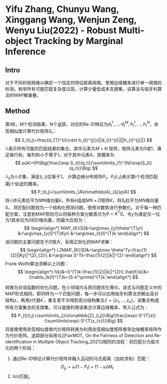 # Yifu Zhang, Chunyu Wang, Xinggang Wang, Wenjun Zeng, Wenyu Liu(2022) - Robust Multi-object Tracking by Marginal Inference
## Intro
对于不同的视频难以确定一个恒定的特征距离阈值。使用边缘概率进行单一阈值的检测。枚举所有可能匹配复杂度过高，计算少量低成本支撑集，该算法与匈牙利算法的MAP解重叠。
## Method
第$t$帧，$M$个检测结果，$N$个追踪，对应的Re-ID特征为$d_t^1,\dots,d_t^M,h_t^1,\dots,h_t^N$，余弦相似度计算代价矩阵$S_t$：
$$
S_t(i,j)=\frac{d_{T}^{i}\cdot h_{t}^{j}}{||d_{t}^{i}||||h_{t}^{j}||}
$$
$\mathbb{A}$表示所有可能的匹配结果的集合，其中元素为$M\times N$ 矩阵，矩阵元素为0或1，满足每行和、每列和小于等于1。对于其中元素$A$，其概率为
$$
p(A)=\Pi\Big(\frac{\exp S_{t}(q,r)}{\sum\limits_{1}^{N}\exp(S_{t}(q,r))}\Big)
$$
$\mathbb{A}_{ij}$为$\mathbb{A}$子集，满足(i, j)位等于1。
计算边缘分布矩阵$P_t$，$P_t(i,j)$表示第i个检测匹配第j个轨迹的概率。
$$
P_t(i,j)=\sum\limits_{A\in\mathbb{A}_{ij}}p(A)
$$
将$\mathbb{A}$中元素拉平为$MN$维向量$k$，所有$k$组成$MN\times D$矩阵$K$，将$S_t$拉平为$MN$维向量$S$。
将匹配问题视为一个结构化预测问题，使用对数势进行参数化。对于每一种匹配方案，注意到MAP原则可以将每种方案分数表示为$\theta=K^{T}S$。令$y$为满足仅一位为1其余位为0的$D$维向量，则最大后验为：
$$
\begin{align*}
MAP_{K}(S)&=\arg\max_{y}\theta^{T}y\\
&=\arg\max_{y}S^{T}Ky\\
&=\arg\max_{k}S^{T}k
\end{align*}
$$
该问题的主要问题在于$D$很大，采用正则化的MAP求解：
$$
\begin{align*}
L2MAP_{K}(S)&=\arg\max \theta^Ty-\frac{1}{2}||Ky||^{2}_{2}\\
&=\arg\max S^Tk-\frac{1}{2}||k||^{2}
\end{align*}
$$
Frank-Wolfe算法求解以上问题：
$$
\begin{align*}
f(k)&=S^{T}k-\frac{1}{2}||k||^{2}\\
\hat{f}(k)&=(\nabla_{k}f)^{T}k=(S-k^\prime)^{T}k
\end{align*}
$$

转换为对该函数的优化问题，在小邻域内与原问题优化等价。该式与问题定义中的MAP形式相同，即同样为一个匹配问题，每一步可以应用匈牙利算法求解出高分结构$z$，再用$z$代替$k^\prime$，重复若干次得到高分结构集合$\mathbb{Z}=\{z_{1},\dots,z_{n}\}$，该集合构成所有方案集合的支撑集，可以直接利用该集合计算边缘概率，带入公式为：
$$
P_{t}(i,j)=\sum\limits_{z\in\mathbb{Z}_{i,j}}\Big(\frac{\exp(-S^{T}z)}{\sum\limits\exp(-S^{T}z_{v})}\Big)
$$
将直接使用余弦相似度做代价矩阵转换为利用余弦相似度矩阵推导边缘概率矩阵作为代价矩阵。追踪部分采用与[[FairMOT_ On the Fairness of Detection and Re-identification in Multiple Object Tracking_2021]]相同的流程：将匹配分为层次化的两个阶段：
1. 通过Re-ID特征计算代价矩阵并融入运动的马氏距离（加权求和）匹配：
$$
D_{p}=\omega(1-P_{t})+(1-\omega)M_{t}
$$
2. IoU匹配。
